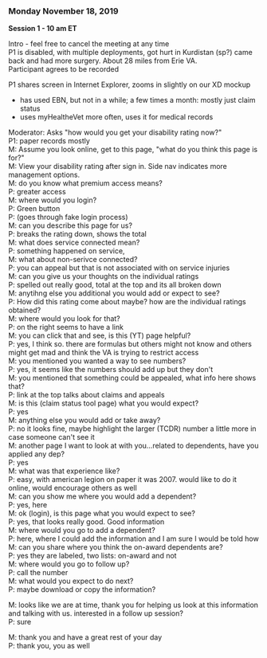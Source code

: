 ### Monday November 18, 2019  
**Session 1 - 10 am ET**  
  
Intro - feel free to cancel the meeting at any time  
P1 is disabled, with multiple deployments, got hurt in Kurdistan (sp?) came back and had more surgery.  About 28 miles from Erie VA.  
Participant agrees to be recorded  
  
P1 shares screen in Internet Explorer, zooms in slightly on our XD mockup  
- has used EBN, but not in a while; a few times a month: mostly just claim status  
- uses myHealtheVet more often, uses it for medical records  
  
Moderator: Asks "how would you get your disability rating now?"  
P1: paper records mostly  
M: Assume you look online, get to this page, "what do you think this page is for?"  
M: View your disability rating after sign in. Side nav indicates more management options.    
M: do you know what premium access means?  
P: greater access  
M: where would you login?  
P: Green button  
P: (goes through fake login process)  
M: can you describe this page for us?  
P: breaks the rating down, shows the total  
M: what does service connected mean?  
P: something happened on service,   
M: what about non-serivce connected?  
P: you can appeal but that is not associated with on service injuries  
M: can you give us your thoughts on the individual ratings  
P: spelled out really good, total at the top and its all broken down  
M: anytihng else you additional you would add or expect to see?  
P: How did this rating come about maybe?  how are the individual ratings obtained?  
M: where would you look for that?  
P: on the right seems to have a link  
M: you can click that and see, is this (YT) page helpful?  
P: yes, I think so. there are formulas but others might not know and others might get mad and think the VA is trying to restrict access  
M: you mentioned you wanted a way to see numbers?  
P: yes, it seems like the numbers should add up but they don't  
M: you mentioned that something could be appealed, what info here shows that?  
P: link at the top talks about claims and appeals  
M: is this (claim status tool page) what you would expect?  
P: yes  
M: anything else you would add or take away?  
P: no it looks fine, maybe highlight the larger (TCDR) number a little more in case someone can't see it  
M: another page I want to look at with you...related to dependents, have you applied any dep?    
P: yes  
M: what was that experience like?  
P: easy, with american legion on paper it was 2007.  would like to do it online, would encourage others as well  
M: can you show me where you would add a dependent?  
P: yes, here  
M: ok (login), is this page what you would expect to see?  
P: yes, that looks really good.  Good information  
M: where would you go to add a dependent?  
P: here, where I could add the information and I am sure I would be told how  
M: can you share where you think the on-award dependents are?  
P: yes they are labeled, two lists: on-award and not  
M: where would you go to follow up?  
P: call the number  
M: what would you expect to do next?  
P: maybe download or copy the information?  

M: looks like we are at time, thank you for helping us look at this information and talking with us.  interested in a follow up session?  
P: sure  
  
M: thank you and have a great rest of your day  
P: thank you, you as well  
###  






